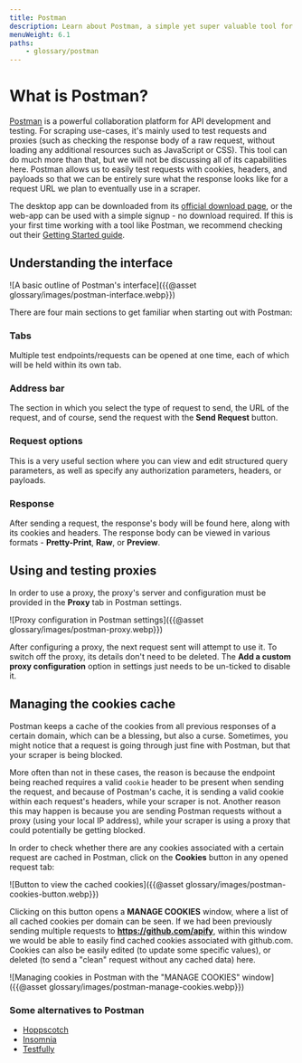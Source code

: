 ```yaml
---
title: Postman
description: Learn about Postman, a simple yet super valuable tool for testing requests and proxies when building scalable web scrapers.
menuWeight: 6.1
paths:
    - glossary/postman
---
```


# What is Postman?

[Postman](https://www.postman.com/) is a powerful collaboration platform for API development and testing. For scraping use-cases, it's mainly used to test requests and proxies (such as checking the response body of a raw request, without loading any additional resources such as JavaScript or CSS). This tool can do much more than that, but we will not be discussing all of its capabilities here. Postman allows us to easily test requests with cookies, headers, and payloads so that we can be entirely sure what the response looks like for a request URL we plan to eventually use in a scraper.

The desktop app can be downloaded from its [official download page](https://www.postman.com/downloads/), or the web-app can be used with a simple signup - no download required. If this is your first time working with a tool like Postman, we recommend checking out their [Getting Started guide](https://learning.postman.com/docs/getting-started/introduction/).

## [](#understanding-the-interface) Understanding the interface

![A basic outline of Postman's interface]({{@asset glossary/images/postman-interface.webp}})

There are four main sections to get familiar when starting out with Postman:

### Tabs

Multiple test endpoints/requests can be opened at one time, each of which will be held within its own tab.

### Address bar

The section in which you select the type of request to send, the URL of the request, and of course, send the request with the **Send Request** button.

### Request options

This is a very useful section where you can view and edit structured query parameters, as well as specify any authorization parameters, headers, or payloads.

### Response

After sending a request, the response's body will be found here, along with its cookies and headers. The response body can be viewed in various formats - **Pretty-Print**, **Raw**, or **Preview**.

## [](#using-proxies) Using and testing proxies

In order to use a proxy, the proxy's server and configuration must be provided in the **Proxy** tab in Postman settings.

![Proxy configuration in Postman settings]({{@asset glossary/images/postman-proxy.webp}})

After configuring a proxy, the next request sent will attempt to use it. To switch off the proxy, its details don't need to be deleted. The **Add a custom proxy configuration** option in settings just needs to be un-ticked to disable it.

## [](#managing-cookies) Managing the cookies cache

Postman keeps a cache of the cookies from all previous responses of a certain domain, which can be a blessing, but also a curse. Sometimes, you might notice that a request is going through just fine with Postman, but that your scraper is being blocked.

More often than not in these cases, the reason is because the endpoint being reached requires a valid `cookie` header to be present when sending the request, and because of Postman's cache, it is sending a valid cookie within each request's headers, while your scraper is not. Another reason this may happen is because you are sending Postman requests without a proxy (using your local IP address), while your scraper is using a proxy that could potentially be getting blocked.

In order to check whether there are any cookies associated with a certain request are cached in Postman, click on the **Cookies** button in any opened request tab:

![Button to view the cached cookies]({{@asset glossary/images/postman-cookies-button.webp}})

Clicking on this button opens a **MANAGE COOKIES** window, where a list of all cached cookies per domain can be seen. If we had been previously sending multiple requests to **<https://github.com/apify>**, within this window we would be able to easily find cached cookies associated with github.com. Cookies can also be easily edited (to update some specific values), or deleted (to send a "clean" request without any cached data) here.

![Managing cookies in Postman with the "MANAGE COOKIES" window]({{@asset glossary/images/postman-manage-cookies.webp}})

### [](#alternatives) Some alternatives to Postman

- [Hoppscotch](https://hoppscotch.io/)
- [Insomnia](https://insomnia.rest/download)
- [Testfully](https://testfully.io/)
